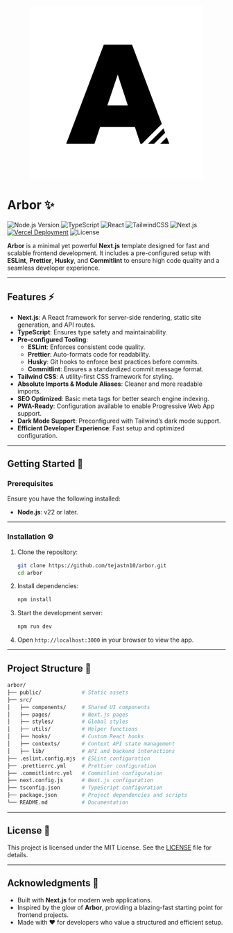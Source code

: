 <p align="center">
  <img src="logo.svg" alt="Logo">
</p>

# Arbor ✨

![Node.js Version](https://img.shields.io/badge/Node.js-22%2B-339933?logo=nodedotjs&logoColor=white)
![TypeScript](https://img.shields.io/badge/TypeScript-5%2B-007ACC?logo=typescript&logoColor=white)
![React](https://img.shields.io/badge/React-19%2B-61DAFB?logo=react&logoColor=white)
![TailwindCSS](https://img.shields.io/badge/Tailwind%20CSS-v4%2B-00bcff?logo=tailwind-css&logoColor=white)
![Next.js](https://img.shields.io/badge/Next.js-15%2B-000000?logo=nextdotjs&logoColor=white)
[![Vercel Deployment](https://img.shields.io/badge/Deployed%20on-Vercel-000000?logo=vercel&logoColor=white)](https://vercel.com)
![License](https://img.shields.io/badge/License-MIT-yellow?logo=open-source-initiative&logoColor=white)

**Arbor** is a minimal yet powerful **Next.js** template designed for fast and scalable frontend development. It includes a pre-configured setup with **ESLint**, **Prettier**, **Husky**, and **Commitlint** to ensure high code quality and a seamless developer experience.

---

## Features ⚡

- **Next.js**: A React framework for server-side rendering, static site generation, and API routes.  
- **TypeScript**: Ensures type safety and maintainability.  
- **Pre-configured Tooling**:  
  - **ESLint**: Enforces consistent code quality.  
  - **Prettier**: Auto-formats code for readability.  
  - **Husky**: Git hooks to enforce best practices before commits.  
  - **Commitlint**: Ensures a standardized commit message format.  
- **Tailwind CSS**: A utility-first CSS framework for styling.  
- **Absolute Imports & Module Aliases**: Cleaner and more readable imports.  
- **SEO Optimized**: Basic meta tags for better search engine indexing.  
- **PWA-Ready**: Configuration available to enable Progressive Web App support.  
- **Dark Mode Support**: Preconfigured with Tailwind’s dark mode support.  
- **Efficient Developer Experience**: Fast setup and optimized configuration.

---

## Getting Started 🚀

### Prerequisites

Ensure you have the following installed:

- **Node.js**: v22 or later.

---

### Installation ⚙️

1. Clone the repository:

   ```bash
   git clone https://github.com/tejastn10/arbor.git
   cd arbor
   ```

2. Install dependencies:

   ```bash
   npm install
   ```

3. Start the development server:

   ```bash
   npm run dev
   ```

4. Open `http://localhost:3000` in your browser to view the app.

---

## Project Structure 📂

```bash
arbor/
├── public/             # Static assets
├── src/
│   ├── components/     # Shared UI components
│   ├── pages/          # Next.js pages
│   ├── styles/         # Global styles
│   ├── utils/          # Helper functions
│   ├── hooks/          # Custom React hooks
│   ├── contexts/       # Context API state management
│   ├── lib/            # API and backend interactions
├── .eslint.config.mjs  # ESLint configuration
├── .prettierrc.yml     # Prettier configuration
├── .commitlintrc.yml   # Commitlint configuration
├── next.config.js      # Next.js configuration
├── tsconfig.json       # TypeScript configuration
├── package.json        # Project dependencies and scripts
└── README.md           # Documentation
```

---

## License 📜

This project is licensed under the MIT License. See the [LICENSE](LICENSE) file for details.

---

## Acknowledgments 🙌

- Built with **Next.js** for modern web applications.  
- Inspired by the glow of **Arbor**, providing a blazing-fast starting point for frontend projects.  
- Made with ❤️ for developers who value a structured and efficient setup.
